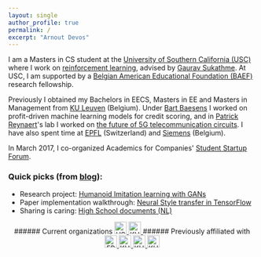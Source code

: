 ```yaml
---
layout: single
author_profile: true
permalink: /
excerpt: "Arnout Devos"
---
```


I am a Masters in CS student at the [University of Southern California (USC)](http://www.usc.edu) where I work on [reinforcement learning](https://arnoutdevos.github.io/research/#humanoid-imitation-learning-with-gans), advised by [Gaurav Sukathme](http://robotics.usc.edu/~gaurav/). At USC, I am supported by a [Belgian American Educational Foundation (BAEF)](http://www.baef.be) research fellowship.

Previously I obtained my Bachelors in EECS, Masters in EE and Masters in Management from [KU Leuven](https://www.kuleuven.be/english/) (Belgium). Under [Bart Baesens](https://feb.kuleuven.be/Bart.Baesens) I worked on profit-driven machine learning models for credit scoring, and in [Patrick Reynaert](http://homes.esat.kuleuven.be/~reynaert/)'s lab I worked on [the future of 5G telecommunication circuits](https://arnoutdevos.github.io/research/#multiphase-34-ghz-oscillator-for-5g). I have also spent time at [EPFL](https://epfl.ch/) (Switzerland) and [Siemens](https://www.siemens.com/be/en/home.html) (Belgium).

In March 2017, I co-organized Academics for Companies' [Student Startup Forum](https://arnoutdevos.github.io/Student-Startup-Forum-2017/).

### Quick picks (from [blog](https://arnoutdevos.github.io/archive/)):
- Research project: [Humanoid Imitation learning with GANs](https://arnoutdevos.github.io/Humanoid-Imitation-Learning-from-Diverse-Sources/)
- Paper implementation walkthrough: [Neural Style transfer in TensorFlow](https://arnoutdevos.github.io/A-Neural-Algorithm-of-Artistic-Style/)
- Sharing is caring: [High School documents (NL)](http://www.arnoutdevos.net/school.html)
<p style="text-align: center;">
###### Current organizations
<a href="https://www.usc.edu">
<img border="0" alt="USC" src="https://github.com/ArnoutDevos/ArnoutDevos.github.io/raw/master/assets/images/USC-logo.png" height="25">
</a>
<a href="https://www.baef.be">
<img border="0" alt="KU Leuven" src="https://github.com/ArnoutDevos/ArnoutDevos.github.io/raw/master/assets/images/BAEF-logo.jpg" height="25">
</a>
###### Previously affiliated with
<a href="https://www.epfl.ch">
<img border="0" alt="EPFL" src="https://github.com/ArnoutDevos/ArnoutDevos.github.io/raw/master/assets/images/EPFL-logo.png" height="25">
</a>
<a href="https://www.kuleuven.be/english/">
<img border="0" alt="KU Leuven" src="https://github.com/ArnoutDevos/ArnoutDevos.github.io/raw/master/assets/images/KULeuven-logo.png" height="25">
</a>
<a href="https://www.siemens.be">
<img border="0" alt="KU Leuven" src="https://github.com/ArnoutDevos/ArnoutDevos.github.io/raw/master/assets/images/Siemens-logo.png" height="25">
</a>
<a href="https://www.afcleuven.be">
<img border="0" alt="KU Leuven" src="https://github.com/ArnoutDevos/ArnoutDevos.github.io/raw/master/assets/images/AFC-logo.png" height="25">
</a>
</p>